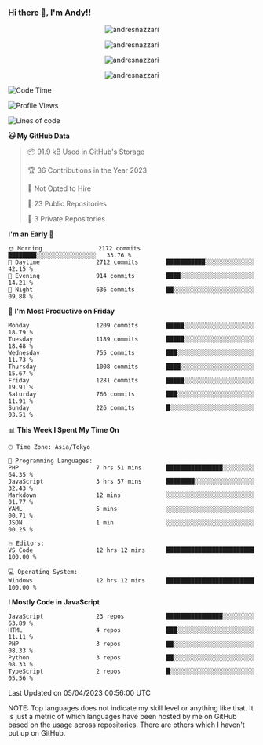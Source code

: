 ### Hi there 👋, I'm Andy!!

<p align="center" >
  <img src="https://github-profile-trophy.vercel.app/?username=AndresNazzari&theme=dracula&column=-1" alt="andresnazzari"/>
</p>

<p align="center">
  <img  src="https://github-readme-stats.vercel.app/api?username=AndresNazzari&count_private=true&show_icons=true&theme=dracula" alt="andresnazzari"/>
</p>
<p align="center">
  <img  src="https://github-readme-stats.vercel.app/api/top-langs/?username=AndresNazzari&layout=compact" alt="andresnazzari"/>
</p>
<p align="center" >
  <img src="https://github-readme-stats.vercel.app/api/wakatime?username=AndresNazzari" alt="andresnazzari"/>
</p>

<!--START_SECTION:waka-->
![Code Time](http://img.shields.io/badge/Code%20Time-412%20hrs%2013%20mins-blue)

![Profile Views](http://img.shields.io/badge/Profile%20Views-0-blue)

![Lines of code](https://img.shields.io/badge/From%20Hello%20World%20I%27ve%20Written-6.0%20million%20lines%20of%20code-blue)

**🐱 My GitHub Data** 

> 📦 91.9 kB Used in GitHub's Storage 
 > 
> 🏆 36 Contributions in the Year 2023
 > 
> 🚫 Not Opted to Hire
 > 
> 📜 23 Public Repositories 
 > 
> 🔑 3 Private Repositories 
 > 
**I'm an Early 🐤** 

```text
🌞 Morning                2172 commits        ████████░░░░░░░░░░░░░░░░░   33.76 % 
🌆 Daytime                2712 commits        ███████████░░░░░░░░░░░░░░   42.15 % 
🌃 Evening                914 commits         ████░░░░░░░░░░░░░░░░░░░░░   14.21 % 
🌙 Night                  636 commits         ██░░░░░░░░░░░░░░░░░░░░░░░   09.88 % 
```
📅 **I'm Most Productive on Friday** 

```text
Monday                   1209 commits        █████░░░░░░░░░░░░░░░░░░░░   18.79 % 
Tuesday                  1189 commits        █████░░░░░░░░░░░░░░░░░░░░   18.48 % 
Wednesday                755 commits         ███░░░░░░░░░░░░░░░░░░░░░░   11.73 % 
Thursday                 1008 commits        ████░░░░░░░░░░░░░░░░░░░░░   15.67 % 
Friday                   1281 commits        █████░░░░░░░░░░░░░░░░░░░░   19.91 % 
Saturday                 766 commits         ███░░░░░░░░░░░░░░░░░░░░░░   11.91 % 
Sunday                   226 commits         █░░░░░░░░░░░░░░░░░░░░░░░░   03.51 % 
```


📊 **This Week I Spent My Time On** 

```text
🕑︎ Time Zone: Asia/Tokyo

💬 Programming Languages: 
PHP                      7 hrs 51 mins       ████████████████░░░░░░░░░   64.35 % 
JavaScript               3 hrs 57 mins       ████████░░░░░░░░░░░░░░░░░   32.43 % 
Markdown                 12 mins             ░░░░░░░░░░░░░░░░░░░░░░░░░   01.77 % 
YAML                     5 mins              ░░░░░░░░░░░░░░░░░░░░░░░░░   00.71 % 
JSON                     1 min               ░░░░░░░░░░░░░░░░░░░░░░░░░   00.25 % 

🔥 Editors: 
VS Code                  12 hrs 12 mins      █████████████████████████   100.00 % 

💻 Operating System: 
Windows                  12 hrs 12 mins      █████████████████████████   100.00 % 
```

**I Mostly Code in JavaScript** 

```text
JavaScript               23 repos            ████████████████░░░░░░░░░   63.89 % 
HTML                     4 repos             ███░░░░░░░░░░░░░░░░░░░░░░   11.11 % 
PHP                      3 repos             ██░░░░░░░░░░░░░░░░░░░░░░░   08.33 % 
Python                   3 repos             ██░░░░░░░░░░░░░░░░░░░░░░░   08.33 % 
TypeScript               2 repos             █░░░░░░░░░░░░░░░░░░░░░░░░   05.56 % 
```




 Last Updated on 05/04/2023 00:56:00 UTC
<!--END_SECTION:waka-->

NOTE: Top languages does not indicate my skill level or anything like that. It is just a metric of which languages have been hosted by me on GitHub based on the usage across repositories. There are others which I haven't put up on GitHub.

<!-- Here are some ideas to get you started:

-   🔭 I’m currently working on ...
-   🌱 I’m currently learning ...
-   👯 I’m looking to collaborate on ...
-   🤔 I’m looking for help with ...
-   💬 Ask me about ...
-   📫 How to reach me: ...
-   😄 Pronouns: ...
-   ⚡ Fun fact: ... -->
